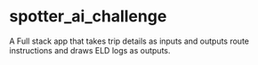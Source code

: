 # spotter_ai_challenge
 A Full stack app that takes trip details as inputs and outputs route instructions and draws ELD logs as outputs.
